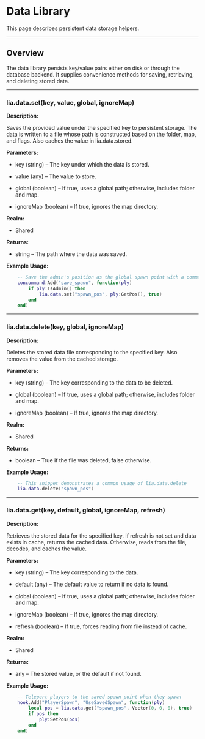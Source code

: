 # Data Library

This page describes persistent data storage helpers.

---

## Overview

The data library persists key/value pairs either on disk or through the database backend. It supplies convenience methods for saving, retrieving, and deleting stored data.

---

### lia.data.set(key, value, global, ignoreMap)
**Description:**

Saves the provided value under the specified key to persistent storage.
The data is written to a file whose path is constructed based on the folder, map, and flags.
Also caches the value in lia.data.stored.

**Parameters:**

* key (string) – The key under which the data is stored.

* value (any) – The value to store.

* global (boolean) – If true, uses a global path; otherwise, includes folder and map.

* ignoreMap (boolean) – If true, ignores the map directory.

**Realm:**

* Shared

**Returns:**

* string – The path where the data was saved.

**Example Usage:**

```lua
    -- Save the admin's position as the global spawn point with a command
    concommand.Add("save_spawn", function(ply)
        if ply:IsAdmin() then
            lia.data.set("spawn_pos", ply:GetPos(), true)
        end
    end)
```

---

### lia.data.delete(key, global, ignoreMap)
**Description:**

Deletes the stored data file corresponding to the specified key.
Also removes the value from the cached storage.

**Parameters:**

* key (string) – The key corresponding to the data to be deleted.

* global (boolean) – If true, uses a global path; otherwise, includes folder and map.

* ignoreMap (boolean) – If true, ignores the map directory.

**Realm:**

* Shared

**Returns:**

* boolean – True if the file was deleted, false otherwise.

**Example Usage:**

```lua
    -- This snippet demonstrates a common usage of lia.data.delete
    lia.data.delete("spawn_pos")
```

---

### lia.data.get(key, default, global, ignoreMap, refresh)
**Description:**

Retrieves the stored data for the specified key.
If refresh is not set and data exists in cache, returns the cached data.
Otherwise, reads from the file, decodes, and caches the value.

**Parameters:**

* key (string) – The key corresponding to the data.

* default (any) – The default value to return if no data is found.

* global (boolean) – If true, uses a global path; otherwise, includes folder and map.

* ignoreMap (boolean) – If true, ignores the map directory.

* refresh (boolean) – If true, forces reading from file instead of cache.

**Realm:**

* Shared

**Returns:**

* any – The stored value, or the default if not found.

**Example Usage:**

```lua
    -- Teleport players to the saved spawn point when they spawn
    hook.Add("PlayerSpawn", "UseSavedSpawn", function(ply)
        local pos = lia.data.get("spawn_pos", Vector(0, 0, 0), true)
        if pos then
            ply:SetPos(pos)
        end
    end)
```


